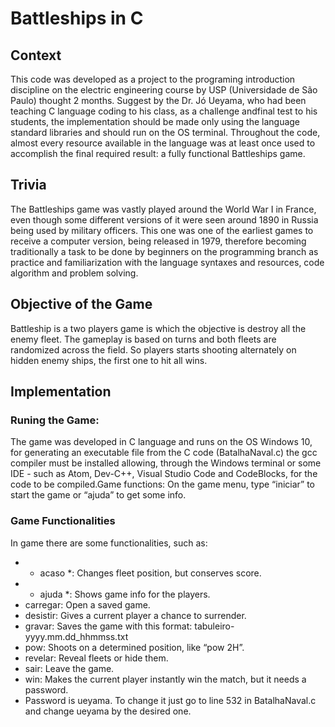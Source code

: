 # Battleships in C

## Context
This code was developed as a project to the programing introduction discipline on the electric engineering course by USP (Universidade de São Paulo) thought 2 months. Suggest by the Dr. Jó Ueyama, who had been teaching C language coding to his class, as a challenge andfinal test to his students, the implementation should be made only using the language standard libraries and should run on the OS terminal. Throughout the code, almost every resource available in the language was at least once used to accomplish the final required result: a fully functional Battleships game.

## Trivia	
The Battleships game was vastly played around the World War I in France, even though some different versions of it were seen around 1890 in Russia being used by military officers. This one was one of the earliest games to receive a computer version, being released in 1979, therefore becoming traditionally a task to be done by beginners on the programming branch as practice and familiarization with the language syntaxes and resources, code algorithm and problem solving.
 
## Objective of the Game
Battleship is a two players game is which the objective is destroy all the enemy fleet. The gameplay is based on turns and both fleets are randomized across the field. So players starts shooting alternately on hidden enemy ships, the first one to hit all wins.

## Implementation
### Runing the Game: 
The game was developed in C language and runs on the OS Windows 10, for generating an executable file from the C code (BatalhaNaval.c) the gcc compiler must be installed allowing, through the Windows terminal or some IDE - such as Atom, Dev-C++, Visual Studio Code and CodeBlocks, for the code to be compiled.Game functions: On the game menu, type “iniciar” to start the game or “ajuda” to get some info.

### Game Functionalities
In game there are some functionalities, such as: 
- * acaso *: Changes fleet position, but conserves score.
- * ajuda *: Shows game info for the players.
- carregar: Open a saved game.
- desistir: Gives a current player a chance to surrender.
- gravar: Saves the game with this format: tabuleiro-yyyy.mm.dd_hhmmss.txt
- pow: Shoots on a determined position, like “pow 2H”.
- revelar: Reveal fleets or hide them.
- sair: Leave the game.
- win: Makes the current player instantly win the match, but it needs a password.
- Password is ueyama. To change it just go to line 532 in BatalhaNaval.c and change ueyama by the desired one.


		
	
	

